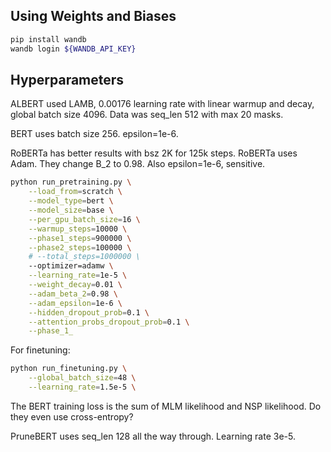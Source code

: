 ## Using Weights and Biases
```bash
pip install wandb
wandb login ${WANDB_API_KEY}
```

## Hyperparameters
ALBERT used LAMB, 0.00176 learning rate with linear warmup and decay, global batch size 4096.
Data was seq_len 512 with max 20 masks.

BERT uses batch size 256. epsilon=1e-6.

RoBERTa has better results with bsz 2K for 125k steps.
RoBERTa uses Adam. They change B_2 to 0.98. Also epsilon=1e-6, sensitive.

```bash
python run_pretraining.py \
    --load_from=scratch \
    --model_type=bert \
    --model_size=base \
    --per_gpu_batch_size=16 \
    --warmup_steps=10000 \
    --phase1_steps=900000 \
    --phase2_steps=100000 \
    # --total_steps=1000000 \
    --optimizer=adamw \
    --learning_rate=1e-5 \
    --weight_decay=0.01 \
    --adam_beta_2=0.98 \
    --adam_epsilon=1e-6 \
    --hidden_dropout_prob=0.1 \
    --attention_probs_dropout_prob=0.1 \
    --phase_1_
```

For finetuning:
```bash
python run_finetuning.py \
    --global_batch_size=48 \
    --learning_rate=1.5e-5 \
```
The BERT training loss is the sum of MLM likelihood and NSP likelihood. Do they even use cross-entropy?

PruneBERT uses seq_len 128 all the way through. Learning rate 3e-5.
